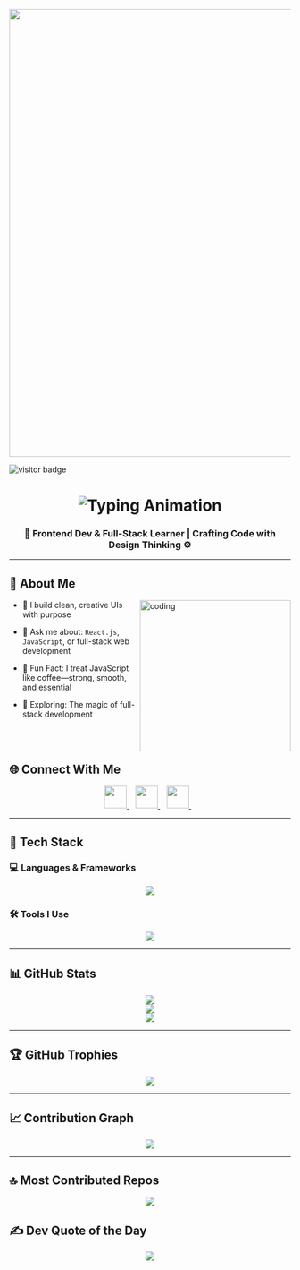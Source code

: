 <p align="center">
  <img src="https://camo.githubusercontent.com/d8bbfe1b86717980b96ff81f7e9440948039aafaa016bdc33291fb8f2bc008c4/687474703a2f2f7777772e7072616d756b686469676974616c2e636f6d2f77702d636f6e74656e742f75706c6f6164732f323031382f30372f4e65772d504e432d416e696d617465642d42616e6e6572732e676966" width="800" height="auto" />
</p>
<p >
  <img src="https://komarev.com/ghpvc/?username=mhdyousuf28&color=brightgreen" alt="visitor badge"/>
</p>
<h1 align="center">
  <img src="https://readme-typing-svg.herokuapp.com?font=Fira+Code&size=25&duration=3000&pause=1000&center=true&vCenter=true&width=500&lines=Hi+I'm+Mohamed+Yousuf!;Full+Stack+Web+Developer;Exploring+Java+%26+React.js;Coding+with+Creativity+%F0%9F%9A%80" alt="Typing Animation" />
</h1>

<h3 align="center">
  <strong>🚀 Frontend Dev & Full-Stack Learner | Crafting Code with Design Thinking ⚙️</strong>
</h3>

---


## 🧠 About Me

<img align="right" alt="coding" width="270" src="https://cdn.dribbble.com/users/1162077/screenshots/3848914/programmer.gif">

- 🎯 I build clean, creative UIs with purpose  

- 💬 Ask me about: `React.js`, `JavaScript`, or full-stack web development  

- 🤖 Fun Fact: I treat JavaScript like coffee—strong, smooth, and essential  

- 🧪 Exploring: The magic of full-stack development

<br><br>

## 🌐 Connect With Me

<p align="center">
  <a href="https://www.linkedin.com/in/mohamedyousuf75" target="_blank">
    <img src="https://skillicons.dev/icons?i=linkedin" width="40" height="40" />
  </a>&nbsp;&nbsp;
  <a href="mailto:mohamedyousuf200575@gmail.com" target="_blank">
    <img src="https://skillicons.dev/icons?i=gmail" width="40" height="40" />
  </a>&nbsp;&nbsp;
  <a href="https://github.com/mhdyousuf28" target="_blank">
    <img src="https://skillicons.dev/icons?i=github" width="40" height="40" />
  </a>&nbsp;&nbsp;
</p>


---

## 🧰 Tech Stack

### 💻 Languages & Frameworks
<p align="center">
  <img src="https://skillicons.dev/icons?i=html,css,js,react,bootstrap,python" />
</p>

### 🛠️ Tools I Use
<p align="center">
  <img src="https://skillicons.dev/icons?i=github,vscode,mysql" />
</p>







---

## 📊 GitHub Stats

<p align="center">
  <img src="https://github-readme-stats.vercel.app/api?username=mhdyousuf28&theme=github_dark&hide_border=false&include_all_commits=true&count_private=true" />
  <br />
  <img src="https://streak-stats.demolab.com?user=mhdyousuf28&theme=github-dark&hide_border=false" />
  <br />
  <img src="https://github-readme-stats.vercel.app/api/top-langs/?username=mhdyousuf28&theme=github_dark&hide_border=false&layout=compact" />
</p>

---

## 🏆 GitHub Trophies

<p align="center">
  <img src="https://github-profile-trophy.vercel.app/?username=mhdyousuf28&theme=algolia&no-frame=false&no-bg=true&margin-w=15" />
</p>

---

## 📈 Contribution Graph

<p align="center">
  <img src="https://github-readme-activity-graph.vercel.app/graph?username=mhdyousuf28&theme=react-dark&bg_color=1d1d1d&color=00bcd4&line=00f5a0&point=f5a623&area=true&hide_border=true" />
</p>

---

## 🔝 Most Contributed Repos

<p align="center">
  <img src="https://github-contributor-stats.vercel.app/api?username=mhdyousuf28&limit=5&theme=dark&combine_all_yearly_contributions=true" />
</p>

## ✍️ Dev Quote of the Day

<p align="center">
  <img src="https://quotes-github-readme.vercel.app/api?type=horizontal&theme=dark" />
</p>

<!-- Proudly created with GPRM ( https://gprm.itsvg.in ) -->
